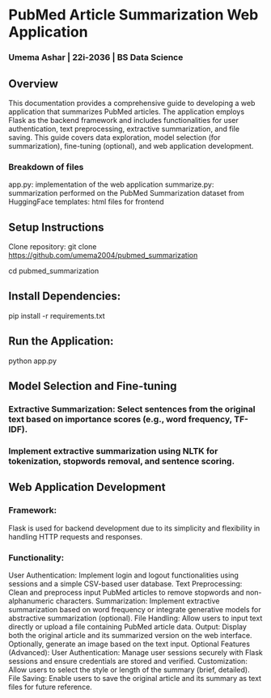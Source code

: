 # PubMed Article Summarization Web Application
### Umema Ashar | 22i-2036 | BS Data Science 

## Overview
This documentation provides a comprehensive guide to developing a web application that summarizes PubMed articles. The application employs Flask as the backend framework and includes functionalities for user authentication, text preprocessing, extractive summarization, and file saving. This guide covers data exploration, model selection (for summarization), fine-tuning (optional), and web application development.

### Breakdown of files
app.py: implementation of the web application
summarize.py: summarization performed on the PubMed Summarization dataset from HuggingFace
templates: html files for frontend

## Setup Instructions
Clone repository:
git clone https://github.com/umema2004/pubmed_summarization

cd pubmed_summarization

## Install Dependencies:
pip install -r requirements.txt

## Run the Application:
python app.py

## Model Selection and Fine-tuning
### Extractive Summarization: Select sentences from the original text based on importance scores (e.g., word frequency, TF-IDF).
### Implement extractive summarization using NLTK for tokenization, stopwords removal, and sentence scoring.

## Web Application Development
### Framework:
Flask is used for backend development due to its simplicity and flexibility in handling HTTP requests and responses.

### Functionality:
User Authentication: Implement login and logout functionalities using sessions and a simple CSV-based user database.
Text Preprocessing: Clean and preprocess input PubMed articles to remove stopwords and non-alphanumeric characters.
Summarization: Implement extractive summarization based on word frequency or integrate generative models for abstractive summarization (optional).
File Handling: Allow users to input text directly or upload a file containing PubMed article data.
Output: Display both the original article and its summarized version on the web interface. Optionally, generate an image based on the text input.
Optional Features (Advanced):
User Authentication: Manage user sessions securely with Flask sessions and ensure credentials are stored and verified.
Customization: Allow users to select the style or length of the summary (brief, detailed).
File Saving: Enable users to save the original article and its summary as text files for future reference.

